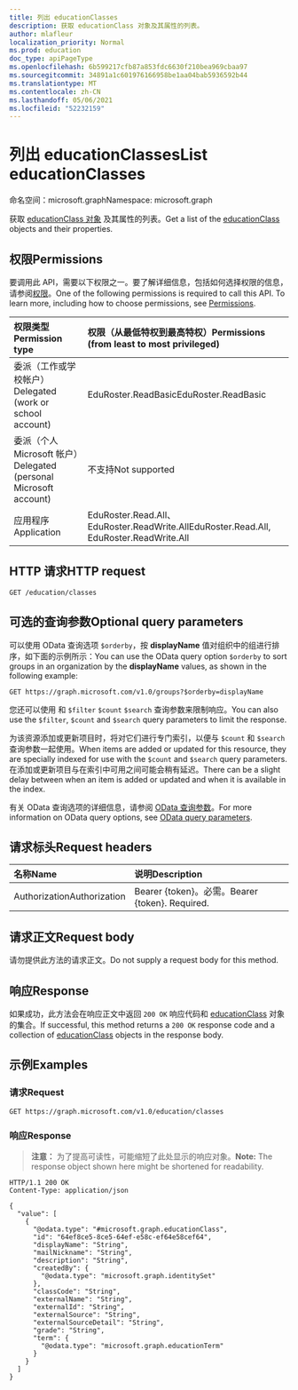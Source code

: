 ```yaml
---
title: 列出 educationClasses
description: 获取 educationClass 对象及其属性的列表。
author: mlafleur
localization_priority: Normal
ms.prod: education
doc_type: apiPageType
ms.openlocfilehash: 6b599217cfb87a853fdc6630f210bea969cbaa97
ms.sourcegitcommit: 34891a1c601976166958be1aa04bab5936592b44
ms.translationtype: MT
ms.contentlocale: zh-CN
ms.lasthandoff: 05/06/2021
ms.locfileid: "52232159"
---
```

# <a name="list-educationclasses"></a><span data-ttu-id="a2301-103">列出 educationClasses</span><span class="sxs-lookup"><span data-stu-id="a2301-103">List educationClasses</span></span>

<span data-ttu-id="a2301-104">命名空间：microsoft.graph</span><span class="sxs-lookup"><span data-stu-id="a2301-104">Namespace: microsoft.graph</span></span>

<span data-ttu-id="a2301-105">获取 [educationClass 对象](../resources/educationclass.md) 及其属性的列表。</span><span class="sxs-lookup"><span data-stu-id="a2301-105">Get a list of the [educationClass](../resources/educationclass.md) objects and their properties.</span></span>

## <a name="permissions"></a><span data-ttu-id="a2301-106">权限</span><span class="sxs-lookup"><span data-stu-id="a2301-106">Permissions</span></span>

<span data-ttu-id="a2301-p101">要调用此 API，需要以下权限之一。要了解详细信息，包括如何选择权限的信息，请参阅[权限](/graph/permissions-reference)。</span><span class="sxs-lookup"><span data-stu-id="a2301-p101">One of the following permissions is required to call this API. To learn more, including how to choose permissions, see [Permissions](/graph/permissions-reference).</span></span>

| <span data-ttu-id="a2301-109">权限类型</span><span class="sxs-lookup"><span data-stu-id="a2301-109">Permission type</span></span>                        | <span data-ttu-id="a2301-110">权限（从最低特权到最高特权）</span><span class="sxs-lookup"><span data-stu-id="a2301-110">Permissions (from least to most privileged)</span></span> |
| :------------------------------------- | :------------------------------------------ |
| <span data-ttu-id="a2301-111">委派（工作或学校帐户）</span><span class="sxs-lookup"><span data-stu-id="a2301-111">Delegated (work or school account)</span></span>     | <span data-ttu-id="a2301-112">EduRoster.ReadBasic</span><span class="sxs-lookup"><span data-stu-id="a2301-112">EduRoster.ReadBasic</span></span>                         |
| <span data-ttu-id="a2301-113">委派（个人 Microsoft 帐户）</span><span class="sxs-lookup"><span data-stu-id="a2301-113">Delegated (personal Microsoft account)</span></span> | <span data-ttu-id="a2301-114">不支持</span><span class="sxs-lookup"><span data-stu-id="a2301-114">Not supported</span></span>                               |
| <span data-ttu-id="a2301-115">应用程序</span><span class="sxs-lookup"><span data-stu-id="a2301-115">Application</span></span>                            | <span data-ttu-id="a2301-116">EduRoster.Read.All、EduRoster.ReadWrite.All</span><span class="sxs-lookup"><span data-stu-id="a2301-116">EduRoster.Read.All, EduRoster.ReadWrite.All</span></span> |

## <a name="http-request"></a><span data-ttu-id="a2301-117">HTTP 请求</span><span class="sxs-lookup"><span data-stu-id="a2301-117">HTTP request</span></span>

<!-- {
  "blockType": "ignored"
}
-->

```http
GET /education/classes
```

## <a name="optional-query-parameters"></a><span data-ttu-id="a2301-118">可选的查询参数</span><span class="sxs-lookup"><span data-stu-id="a2301-118">Optional query parameters</span></span>

<span data-ttu-id="a2301-119">可以使用 OData 查询选项 `$orderby`，按 **displayName** 值对组织中的组进行排序，如下面的示例所示：</span><span class="sxs-lookup"><span data-stu-id="a2301-119">You can use the OData query option `$orderby` to sort groups in an organization by the **displayName** values, as shown in the following example:</span></span>

<!-- { "blockType": "ignored" } -->

```http
GET https://graph.microsoft.com/v1.0/groups?$orderby=displayName
```

<span data-ttu-id="a2301-120">您还可以使用 和 `$filter` `$count` `$search` 查询参数来限制响应。</span><span class="sxs-lookup"><span data-stu-id="a2301-120">You can also use the `$filter`, `$count` and `$search` query parameters to limit the response.</span></span> 

<span data-ttu-id="a2301-121">为该资源添加或更新项目时，将对它们进行专门索引，以便与 `$count` 和 `$search` 查询参数一起使用。</span><span class="sxs-lookup"><span data-stu-id="a2301-121">When items are added or updated for this resource, they are specially indexed for use with the `$count` and `$search` query parameters.</span></span> <span data-ttu-id="a2301-122">在添加或更新项目与在索引中可用之间可能会稍有延迟。</span><span class="sxs-lookup"><span data-stu-id="a2301-122">There can be a slight delay between when an item is added or updated and when it is available in the index.</span></span>

<span data-ttu-id="a2301-123">有关 OData 查询选项的详细信息，请参阅 [OData 查询参数](/graph/query-parameters)。</span><span class="sxs-lookup"><span data-stu-id="a2301-123">For more information on OData query options, see [OData query parameters](/graph/query-parameters).</span></span>

## <a name="request-headers"></a><span data-ttu-id="a2301-124">请求标头</span><span class="sxs-lookup"><span data-stu-id="a2301-124">Request headers</span></span>

| <span data-ttu-id="a2301-125">名称</span><span class="sxs-lookup"><span data-stu-id="a2301-125">Name</span></span>          | <span data-ttu-id="a2301-126">说明</span><span class="sxs-lookup"><span data-stu-id="a2301-126">Description</span></span>               |
| :------------ | :------------------------ |
| <span data-ttu-id="a2301-127">Authorization</span><span class="sxs-lookup"><span data-stu-id="a2301-127">Authorization</span></span> | <span data-ttu-id="a2301-p103">Bearer {token}。必需。</span><span class="sxs-lookup"><span data-stu-id="a2301-p103">Bearer {token}. Required.</span></span> |

## <a name="request-body"></a><span data-ttu-id="a2301-130">请求正文</span><span class="sxs-lookup"><span data-stu-id="a2301-130">Request body</span></span>

<span data-ttu-id="a2301-131">请勿提供此方法的请求正文。</span><span class="sxs-lookup"><span data-stu-id="a2301-131">Do not supply a request body for this method.</span></span>

## <a name="response"></a><span data-ttu-id="a2301-132">响应</span><span class="sxs-lookup"><span data-stu-id="a2301-132">Response</span></span>

<span data-ttu-id="a2301-133">如果成功，此方法会在响应正文中返回 `200 OK` 响应代码和 [educationClass](../resources/educationclass.md) 对象的集合。</span><span class="sxs-lookup"><span data-stu-id="a2301-133">If successful, this method returns a `200 OK` response code and a collection of [educationClass](../resources/educationclass.md) objects in the response body.</span></span>

## <a name="examples"></a><span data-ttu-id="a2301-134">示例</span><span class="sxs-lookup"><span data-stu-id="a2301-134">Examples</span></span>

### <a name="request"></a><span data-ttu-id="a2301-135">请求</span><span class="sxs-lookup"><span data-stu-id="a2301-135">Request</span></span>

<!-- {
  "blockType": "request",
  "name": "list_educationclass"
}
-->

```http
GET https://graph.microsoft.com/v1.0/education/classes
```

### <a name="response"></a><span data-ttu-id="a2301-136">响应</span><span class="sxs-lookup"><span data-stu-id="a2301-136">Response</span></span>

> <span data-ttu-id="a2301-137">**注意：** 为了提高可读性，可能缩短了此处显示的响应对象。</span><span class="sxs-lookup"><span data-stu-id="a2301-137">**Note:** The response object shown here might be shortened for readability.</span></span>

<!-- {
  "blockType": "response",
  "truncated": true,
  "@odata.type": "Collection(microsoft.graph.educationClass)"
}
-->

```http
HTTP/1.1 200 OK
Content-Type: application/json

{
  "value": [
    {
      "@odata.type": "#microsoft.graph.educationClass",
      "id": "64ef8ce5-8ce5-64ef-e58c-ef64e58cef64",
      "displayName": "String",
      "mailNickname": "String",
      "description": "String",
      "createdBy": {
        "@odata.type": "microsoft.graph.identitySet"
      },
      "classCode": "String",
      "externalName": "String",
      "externalId": "String",
      "externalSource": "String",
      "externalSourceDetail": "String",
      "grade": "String",
      "term": {
        "@odata.type": "microsoft.graph.educationTerm"
      }
    }
  ]
}
```
